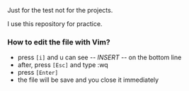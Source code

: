 Just for the test not for the projects.

I use this repository for practice.

### How to edit the file with Vim?
* press `[i]` and u can see *-- INSERT --* on the bottom line
* after, press `[Esc]` and type :wq
* press `[Enter]`
* the file will be save and you close it immediately